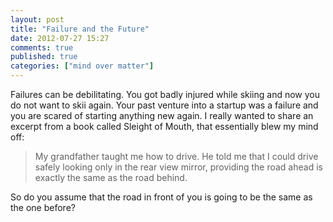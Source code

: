 ```yaml
---
layout: post
title: "Failure and the Future"
date: 2012-07-27 15:27
comments: true
published: true
categories: ["mind over matter"]
---
```


Failures can be debilitating. You got badly injured while skiing and now you do not want to skii again. Your past venture into a startup was a failure and you are scared of starting anything new again. I really wanted to share an 
excerpt from a book called Sleight of Mouth, that essentially blew my mind off:

> My grandfather taught me how to drive. He told me that I could drive safely looking only in the rear view mirror, providing the road ahead is exactly the same as the road behind. 

So do you assume that the road in front of you is going to be the same as the one before? 
